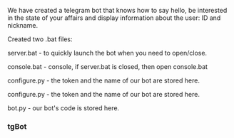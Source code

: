 We have created a telegram bot that knows how to say hello, be interested in the state of your affairs and display information about the user: ID and nickname.

Created two .bat files:

server.bat - to quickly launch the bot when you need to open/close.

console.bat - console, if server.bat is closed, then open console.bat

configure.py - the token and the name of our bot are stored here.

configure.py - the token and the name of our bot are stored here.

bot.py - our bot's code is stored here.

### tgBot
